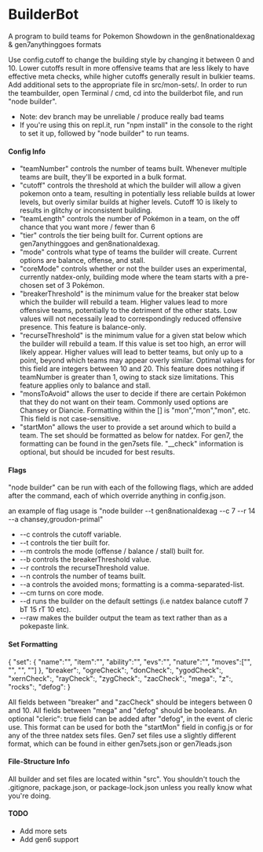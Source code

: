 # BuilderBot
A program to build teams for Pokemon Showdown in the gen8nationaldexag & gen7anythinggoes formats

Use config.cutoff to change the building style by changing it between 0 and 10.  Lower cutoffs result in more offensive teams that are less likely to have effective meta checks, while higher cutoffs generally result in bulkier teams. 
Add additional sets to the appropriate file in src/mon-sets/. 
In order to run the teambuilder, open Terminal / cmd, cd into the builderbot file, and run "node builder".

- Note: dev branch may be unreliable / produce really bad teams
- If you're using this on repl.it, run "npm install" in the console to the right to set it up, followed by "node builder" to run teams.

#### Config Info ####

- "teamNumber" controls the number of teams built.  Whenever multiple teams are built, they'll be exported in a bulk format.
- "cutoff" controls the threshold at which the builder will allow a given pokemon onto a team, resulting in potentially less reliable builds at lower levels, but overly similar builds at higher levels.  Cutoff 10 is likely to results in glitchy or inconsistent building.
- "teamLength" controls the number of Pokémon in a team, on the off chance that you want more / fewer than 6
- "tier" controls the tier being built for.  Current options are gen7anythinggoes and gen8nationaldexag.
- "mode" controls what type of teams the builder will create.  Current options are balance, offense, and stall.
- "coreMode" controls whether or not the builder uses an experimental, currently natdex-only, building mode where the team starts with a pre-chosen set of 3 Pokémon.
- "breakerThreshold" is the minimum value for the breaker stat below which the builder will rebuild a team.  Higher values lead to more offensive teams, potentially to the detriment of the other stats.  Low values will not necessaily lead to correspondingly reduced offensive presence.  This feature is balance-only.
- "recurseThreshold" is the minimum value for a given stat below which the builder will rebuild a team.  If this value is set too high, an error will likely appear.  Higher values will lead to better teams, but only up to a point, beyond which teams may appear overly similar.  Optimal values for this field are integers between 10 and 20.  This feature does nothing if teamNumber is greater than 1, owing to stack size limitations.  This feature applies only to balance and stall.
- "monsToAvoid" allows the user to decide if there are certain Pokémon that they do not want on their team.  Commonly used options are Chansey or Diancie.  Formatting within the [] is "mon","mon","mon", etc.  This field is not case-sensitive.
- "startMon" allows the user to provide a set around which to build a team.  The set should be formatted as below for natdex.  For gen7, the formatting can be found in the gen7sets file.  "__check" information is optional, but should be incuded for best results.

#### Flags ####

"node builder" can be run with each of the following flags, which are added after the command, each of which override anything in config.json.

an example of flag usage is "node builder --t gen8nationaldexag --c 7 --r 14 --a chansey,groudon-primal"

- --c controls the cutoff variable.
- --t controls the tier built for.
- --m controls the mode (offense / balance / stall) built for.
- --b controls the breakerThreshold value.
- --r controls the recurseThreshold value.
- --n controls the number of teams built.
- --a controls the avoided mons; formatting is a comma-separated-list.
- --cm turns on core mode.
- --d runs the builder on the default settings (i.e natdex balance cutoff 7 bT 15 rT 10 etc).
- --raw makes the builder output the team as text rather than as a pokepaste link.

#### Set Formatting ####

{
    "set": {
        "name":"",
        "item":"",
        "ability":"",
        "evs":"",
        "nature":"",
        "moves":["", "", "", ""]
     },
    "breaker":,
    "ogreCheck":,
    "donCheck":,
    "ygodCheck":,
    "xernCheck":,
    "rayCheck":,
    "zygCheck":,
    "zacCheck":,
    "mega":,
    "z":,
    "rocks":,
    "defog":
}

All fields between "breaker" and "zacCheck" should be integers between 0 and 10.  All fields between "mega" and "defog" should be booleans.  An optional "cleric": true field can be added after "defog", in the event of cleric use.  This format can be used for both the "startMon" field in config.js or for any of the three natdex sets files.  Gen7 set files use a slightly different format, which can be found in either gen7sets.json or gen7leads.json

#### File-Structure Info ####

All builder and set files are located within "src".  You shouldn't touch the .gitignore, package.json, or package-lock.json unless you really know what you're doing.

#### TODO ####

- Add more sets
- Add gen6 support
